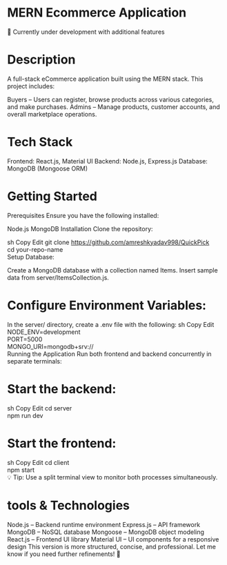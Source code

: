 # MERN Ecommerce Application
🚧 Currently under development with additional features

# Description
A full-stack eCommerce application built using the MERN stack. This project includes:

Buyers – Users can register, browse products across various categories, and make purchases.
Admins – Manage products, customer accounts, and overall marketplace operations.
# Tech Stack
Frontend: React.js, Material UI
Backend: Node.js, Express.js
Database: MongoDB (Mongoose ORM)
# Getting Started
Prerequisites
Ensure you have the following installed:

Node.js
MongoDB
Installation
Clone the repository:

sh
Copy
Edit
git clone 
https://github.com/amreshkyadav998/QuickPick  
cd your-repo-name  
Setup Database:

Create a MongoDB database with a collection named Items.
Insert sample data from server/ItemsCollection.js.
# Configure Environment Variables:

In the server/ directory, create a .env file with the following:
sh
Copy
Edit
NODE_ENV=development  
PORT=5000  
MONGO_URI=mongodb+srv://<your-mongodb-uri>  
Running the Application
Run both frontend and backend concurrently in separate terminals:

# Start the backend:

sh
Copy
Edit
cd server  
npm run dev  
# Start the frontend:

sh
Copy
Edit
cd client  
npm start  
💡 Tip: Use a split terminal view to monitor both processes simultaneously.

# tools & Technologies
Node.js – Backend runtime environment
Express.js – API framework
MongoDB – NoSQL database
Mongoose – MongoDB object modeling
React.js – Frontend UI library
Material UI – UI components for a responsive design
This version is more structured, concise, and professional. Let me know if you need further refinements! 🚀
